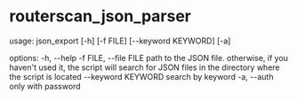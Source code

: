 # routerscan_json_parser

usage: json_export [-h] [-f FILE] [--keyword KEYWORD] [-a]

options:
  -h, --help
  -f FILE, --file FILE  path to the JSON file. otherwise, if you haven't used it, the script will search for JSON files in the directory where the script is located
  --keyword KEYWORD     search by keyword
  -a, --auth            only with password 
